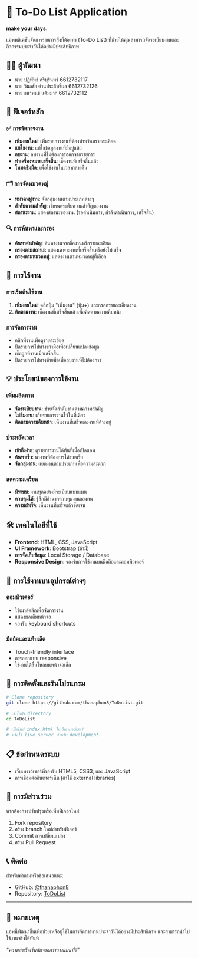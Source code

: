 # 📝 To-Do List Application

**make your days.**

แอพพลิเคชั่นจัดการรายการสิ่งที่ต้องทำ (To-Do List) ที่ช่วยให้คุณสามารถจัดระเบียบงานและกิจกรรมประจำวันได้อย่างมีประสิทธิภาพ

## 👨‍💻 ผู้พัฒนา
- นาย ปฏิพัทธ์ ศรีบุรินทร์ 6612732117
- นาย วิมลชัย ด่านประสิทธิ์ผล 6612732126  
- นาย ธนาพนธ์ แต้มมาก 6612732112

## 🌟 ฟีเจอร์หลัก

### ✅ การจัดการงาน
- **เพิ่มงานใหม่**: เพิ่มรายการงานที่ต้องทำพร้อมรายละเอียด
- **แก้ไขงาน**: แก้ไขข้อมูลงานที่มีอยู่แล้ว
- **ลบงาน**: ลบงานที่ไม่ต้องการออกจากรายการ
- **ทำเครื่องหมายเสร็จสิ้น**: เช็คงานที่เสร็จสิ้นแล้ว
- **โหมดธีมมืด**: เพื่อใช้งานในเวลากลางคืน

### 🗂️ การจัดหมวดหมู่
- **หมวดหมู่งาน**: จัดกลุ่มงานตามประเภทต่างๆ
- **ลำดับความสำคัญ**: กำหนดระดับความสำคัญของงาน
- **สถานะงาน**: แสดงสถานะของงาน (รอดำเนินการ, กำลังดำเนินการ, เสร็จสิ้น)

### 🔍 การค้นหาและกรอง
- **ค้นหาคำสำคัญ**: ค้นหางานจากชื่องานหรือรายละเอียด
- **กรองตามสถานะ**: แสดงเฉพาะงานที่เสร็จสิ้นหรือยังไม่เสร็จ
- **กรองตามหมวดหมู่**: แสดงงานตามหมวดหมู่ที่เลือก

## 🚀 การใช้งาน

### การเริ่มต้นใช้งาน
1. **เพิ่มงานใหม่**: คลิกปุ่ม "เพิ่มงาน" (ปุ่ม+) และกรอกรายละเอียดงาน
2. **ติดตามงาน**: เช็คงานที่เสร็จสิ้นแล้วเพื่อติดตามความคืบหน้า

### การจัดการงาน
- คลิกที่งานเพื่อดูรายละเอียด
- ปัดรายการไปทางขวามือเพื่อเปลี่ยนแปลงข้อมูล
- เช็คถูกที่งานเมื่อเสร็จสิ้น
- ปัดรายการไปทางซ้ายมือเพื่อลบงานที่ไม่ต้องการ

## 💡 ประโยชน์ของการใช้งาน

### เพิ่มผลิตภาพ
- **จัดระเบียบงาน**: ช่วยจัดลำดับงานตามความสำคัญ
- **ไม่ลืมงาน**: เก็บรายการงานไว้ในที่เดียว
- **ติดตามความคืบหน้า**: เห็นงานที่เสร็จและงานที่ค้างอยู่

### ประหยัดเวลา
- **เข้าถึงง่าย**: ดูรายการงานได้ทันทีเมื่อเปิดแอพ
- **ค้นหาเร็ว**: หางานที่ต้องการได้รวดเร็ว
- **จัดกลุ่มงาน**: แยกงานตามประเภทเพื่อความสะดวก

### ลดความเครียด
- **มีระบบ**: งานทุกอย่างมีระเบียบแบบแผน
- **ควบคุมได้**: รู้สึกมีอำนาจควบคุมงานของตน
- **ความสำเร็จ**: เห็นงานที่เสร็จแล้วชัดเจน

## 🛠️ เทคโนโลยีที่ใช้

- **Frontend**: HTML, CSS, JavaScript
- **UI Framework**: Bootstrap (ถ้ามี)
- **การจัดเก็บข้อมูล**: Local Storage / Database
- **Responsive Design**: รองรับการใช้งานบนมือถือและคอมพิวเตอร์

## 📱 การใช้งานบนอุปกรณ์ต่างๆ

### คอมพิวเตอร์
- ใช้เมาส์คลิกเพื่อจัดการงาน
- แสดงผลเต็มหน้าจอ
- รองรับ keyboard shortcuts

### มือถือและแท็บเล็ต
- Touch-friendly interface
- การออกแบบ responsive
- ใช้งานได้ลื่นไหลบนหน้าจอเล็ก

## 🔧 การติดตั้งและรันโปรแกรม

```bash
# Clone repository
git clone https://github.com/thanaphon8/ToDoList.git

# เข้าไปยัง directory
cd ToDoList

# เปิดไฟล์ index.html ในเว็บเบราว์เซอร์
# หรือใช้ live server สำหรับ development
```

## 📋 ข้อกำหนดระบบ

- เว็บเบราว์เซอร์ที่รองรับ HTML5, CSS3, และ JavaScript
- การเชื่อมต่ออินเทอร์เน็ต (ถ้าใช้ external libraries)

## 🤝 การมีส่วนร่วม

หากต้องการปรับปรุงหรือเพิ่มฟีเจอร์ใหม่:
1. Fork repository
2. สร้าง branch ใหม่สำหรับฟีเจอร์
3. Commit การเปลี่ยนแปลง
4. สร้าง Pull Request

## 📞 ติดต่อ

สำหรับคำถามหรือข้อเสนอแนะ:
- GitHub: [@thanaphon8](https://github.com/thanaphon8)
- Repository: [ToDoList](https://github.com/thanaphon8/ToDoList)

---

## 📝 หมายเหตุ

แอพนี้พัฒนาขึ้นเพื่อช่วยเหลือผู้ใช้ในการจัดการงานประจำวันได้อย่างมีประสิทธิภาพ และสามารถนำไปใช้งานจริงได้ทันที

*"ความสำเร็จเริ่มต้นจากการวางแผนที่ดี"*
